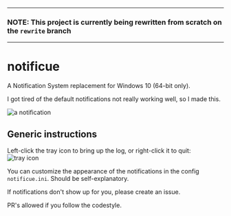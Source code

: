 
- - -

### NOTE: This project is currently being rewritten from scratch on the `rewrite` branch

- - -

# notificue
A Notification System replacement for Windows 10 (64-bit only).

I got tired of the default notifications not really working well, so I made this.

![a notification](https://i.imgur.com/8UaSxZu.png)

## Generic instructions

Left-click the tray icon to bring up the log, or right-click it to quit: ![tray icon](https://i.imgur.com/uLSZQzM.png)

You can customize the appearance of the notifications in the config `notificue.ini`. Should be self-explanatory.

If notifications don't show up for you, please create an issue.

PR's allowed if you follow the codestyle.

